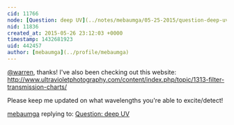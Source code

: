 ```yaml
---
cid: 11766
node: [Question: deep UV](../notes/mebaumga/05-25-2015/question-deep-uv)
nid: 11836
created_at: 2015-05-26 23:12:03 +0000
timestamp: 1432681923
uid: 442457
author: [mebaumga](../profile/mebaumga)
---
```


[@warren](/profile/warren), thanks! I've also been checking out this website: http://www.ultravioletphotography.com/content/index.php/topic/1313-filter-transmission-charts/

Please keep me updated on what wavelengths you're able to excite/detect!


[mebaumga](../profile/mebaumga) replying to: [Question: deep UV](../notes/mebaumga/05-25-2015/question-deep-uv)

